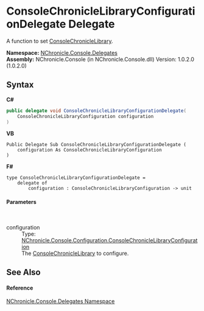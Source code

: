 # ConsoleChronicleLibraryConfigurationDelegate Delegate
 

A function to set <a href="T_NChronicle_Console_ConsoleChronicleLibrary.md">ConsoleChronicleLibrary</a>.

**Namespace:**&nbsp;<a href="N_NChronicle_Console_Delegates.md">NChronicle.Console.Delegates</a><br />**Assembly:**&nbsp;NChronicle.Console (in NChronicle.Console.dll) Version: 1.0.2.0 (1.0.2.0)

## Syntax

**C#**<br />
``` C#
public delegate void ConsoleChronicleLibraryConfigurationDelegate(
	ConsoleChronicleLibraryConfiguration configuration
)
```

**VB**<br />
``` VB
Public Delegate Sub ConsoleChronicleLibraryConfigurationDelegate ( 
	configuration As ConsoleChronicleLibraryConfiguration
)
```

**F#**<br />
``` F#
type ConsoleChronicleLibraryConfigurationDelegate = 
    delegate of 
        configuration : ConsoleChronicleLibraryConfiguration -> unit
```


#### Parameters
&nbsp;<dl><dt>configuration</dt><dd>Type: <a href="T_NChronicle_Console_Configuration_ConsoleChronicleLibraryConfiguration.md">NChronicle.Console.Configuration.ConsoleChronicleLibraryConfiguration</a><br />The <a href="T_NChronicle_Console_ConsoleChronicleLibrary.md">ConsoleChronicleLibrary</a> to configure.</dd></dl>

## See Also


#### Reference
<a href="N_NChronicle_Console_Delegates.md">NChronicle.Console.Delegates Namespace</a><br />
